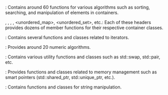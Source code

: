 <algorithm>: Contains around 60 functions for various algorithms such as sorting, searching, and manipulation of elements in containers.

<vector>, <list>, <set>, <map>, <unordered_map>, <unordered_set>, etc.: Each of these headers provides dozens of member functions for their respective container classes.

<iterator>: Contains several functions and classes related to iterators.

<numeric>: Provides around 20 numeric algorithms.

<utility>: Contains various utility functions and classes such as std::swap, std::pair, etc.

<memory>: Provides functions and classes related to memory management such as smart pointers (std::shared_ptr, std::unique_ptr, etc.).

<string>: Contains functions and classes for string manipulation.
